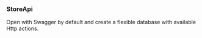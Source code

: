 ### StoreApi
Open with Swagger by default and create a flexible database with available Http actions.
